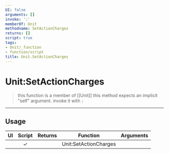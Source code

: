 ```yaml
---
UI: false
arguments: []
invoke: ':'
memberOf: Unit
methodname: SetActionCharges
returns: []
script: true
tags:
- Unit/_function
- function/script
title: Unit.SetActionCharges
---
```

# Unit:SetActionCharges
> this function is a member of [[Unit]]
> this method expects an implicit "self" argument. invoke it with `:`
-----
## Usage
|  UI | Script | Returns | Function | Arguments |
|:---:|:------:|-------:|:--------:|:---------|
| |✓||Unit:SetActionCharges||
